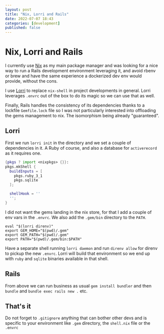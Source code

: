 ```yaml
---
layout: post
title: "Nix, Lorri and Rails"
date: 2022-07-07 18:43
categories: [development]
published: false
---
```


# Nix, Lorri and Rails

I currently use [Nix](https://github.com/NixOS/nix) as my main package manager and was looking for a nice way to run a Rails development environment leveraging it, and avoid rbenv or brew and have the same experience a dockerized dev env would provide, without the cons.

I use [Lorri](https://github.com/target/lorri) to replace `nix-shell` in project developments in general. Lorri leverages `.envrc` out of the box to do its magic so we can use that as well.

Finally, Rails handles the consistency of its dependencies thanks to a lockfile `Gemfile.lock` file so I was not particularly interested into offloading the gems management to nix. The isomorphism being already "guaranteed".

## Lorri

First we run `lorri init` in the directory and we set a couple of dependencies in it. A Ruby of course, and also a database for `activerecord` as it requires one.

``` nix
{pkgs ? import <nixpkgs> {}}:
pkgs.mkShell {
  buildInputs = [
    pkgs.ruby_3_1
    pkgs.sqlite
  ];

  shellHook = ''
  '';
}
```

I did not want the gems landing in the nix store, for that I add a couple of env vars in the `.envrc`. We also add the `.gem/bin` directory to the `PATH`.

``` shell
eval "$(lorri direnv)"
export GEM_HOME="$(pwd)/.gem"
export GEM_PATH="$(pwd)/.gem"
export PATH="$(pwd)/.gem/bin:$PATH"
```

Have a separate shell running `lorri daemon` and run `direnv allow` for direnv
to pickup the new `.envrc`. Lorri will build that environment so we end up with `ruby` and `sqlite` binaries available in that shell.

## Rails

From above we can run business as usual `gem install bundler` and then `bundle` and `bundle exec rails new .` etc.

## That's it

Do not forget to `.gitignore` anything that can bother other devs and is specific to your environment like `.gem` directory, the `shell.nix` file or the `.envrc`
